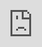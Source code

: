 ```yaml
---
author: yamila
date: 2015-01-08T21:02:58.000Z
slug: burdeos-landas-aquitania
title: Burdeos, Landas, Aquitania
image: https:/farm8.staticflickr.com/7417/16187410238_2c55309836_z.jpg
tags:
- Landas
---
```



Primer viaje de 2015. Otra vez a Francia, un sitio que cada vez que voy me gusta más. Esta vez fueron unos días en las Landas en torno a Burdeos.

[![IMG_20150103_140005](https:/farm8.staticflickr.com/7417/16187410238_2c55309836_z.jpg#small)](https:/www.flickr.com/photos/125687915@N08/16187410238/in/set-72157650129848301)

  
 Pusimos nuestra base de operaciones en Pessac y desde ahí nos fuimos moviendo. Desde allí, visitamos La Duna de Pilat, Burdeos, Saint Emilion, la ciudadela de Blay, La Bastide de Armagnac y un montón de paisajes. La zona en torno a los ríos Garona y Dordoña es realmente preciosa.

Aquí os dejo unas fotos del viaje.

<iframe frameborder="0" height="150" id="iframe" scrolling="no" src="http:/flickrit.com/slideshowholder.php?height=75&size=big&speed=stop&setId=72157650129848301&click=true&trans=1&theme=1&thumbnails=0&transition=0&layoutType=responsive&sort=0" style="width: 100%; height: 100%; position: absolute; top: 0; left: 0;" width="300"></iframe>

